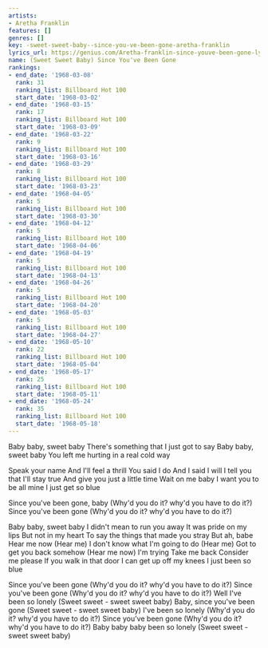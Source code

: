 ```yaml
---
artists:
- Aretha Franklin
features: []
genres: []
key: -sweet-sweet-baby--since-you-ve-been-gone-aretha-franklin
lyrics_url: https://genius.com/Aretha-franklin-since-youve-been-gone-lyrics
name: (Sweet Sweet Baby) Since You've Been Gone
rankings:
- end_date: '1968-03-08'
  rank: 31
  ranking_list: Billboard Hot 100
  start_date: '1968-03-02'
- end_date: '1968-03-15'
  rank: 17
  ranking_list: Billboard Hot 100
  start_date: '1968-03-09'
- end_date: '1968-03-22'
  rank: 9
  ranking_list: Billboard Hot 100
  start_date: '1968-03-16'
- end_date: '1968-03-29'
  rank: 8
  ranking_list: Billboard Hot 100
  start_date: '1968-03-23'
- end_date: '1968-04-05'
  rank: 5
  ranking_list: Billboard Hot 100
  start_date: '1968-03-30'
- end_date: '1968-04-12'
  rank: 5
  ranking_list: Billboard Hot 100
  start_date: '1968-04-06'
- end_date: '1968-04-19'
  rank: 5
  ranking_list: Billboard Hot 100
  start_date: '1968-04-13'
- end_date: '1968-04-26'
  rank: 5
  ranking_list: Billboard Hot 100
  start_date: '1968-04-20'
- end_date: '1968-05-03'
  rank: 5
  ranking_list: Billboard Hot 100
  start_date: '1968-04-27'
- end_date: '1968-05-10'
  rank: 22
  ranking_list: Billboard Hot 100
  start_date: '1968-05-04'
- end_date: '1968-05-17'
  rank: 25
  ranking_list: Billboard Hot 100
  start_date: '1968-05-11'
- end_date: '1968-05-24'
  rank: 35
  ranking_list: Billboard Hot 100
  start_date: '1968-05-18'
---
```

Baby baby, sweet baby
There's something that I just got to say
Baby baby, sweet baby
You left me hurting in a real cold way


Speak your name
And I'll feel a thrill
You said I do
And I said I will
I tell you that I'll stay true
And give you just a little time
Wait on me baby
I want you to be all mine
I just get so blue


Since you've been gone, baby
(Why'd you do it? why'd you have to do it?)
Since you've been gone
(Why'd you do it? why'd you have to do it?)

Baby baby, sweet baby
I didn't mean to run you away
It was pride on my lips
But not in my heart
To say the things that made you stray
But ah, babe
Hear me now
(Hear me)
I don't know what I'm going to do
(Hear me)
Got to get you back somehow
(Hear me now)
I'm trying
Take me back
Consider me please
If you walk in that door
I can get up off my knees
I just been so blue


Since you've been gone
(Why'd you do it? why'd you have to do it?)
Since you've been gone
(Why'd you do it? why'd you have to do it?)
Well I've been so lonely
(Sweet sweet - sweet sweet baby)
Baby, since you've been gone
(Sweet sweet - sweet sweet baby)
I've been so lonely
(Why'd you do it? why'd you have to do it?)
Since you've been gone
(Why'd you do it? why'd you have to do it?)
Baby baby baby been so lonely
(Sweet sweet - sweet sweet baby)
